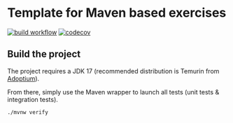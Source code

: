# Template for Maven based exercises

[![build workflow](https://github.com/judiwiski/web_app_spring_training/.github/workflows/build.yml/badge.svg)](https://github.com/judiwiski/web_app_spring_training)
[![codecov](https://codecov.io/gh/lernejo/maven_starter_template/branch/main/graph/badge.svg)](https://codecov.io/gh/lernejo/maven_starter_template)

## Build the project

The project requires a JDK 17 (recommended distribution is Temurin from [Adoptium](https://adoptium.net/)).

From there, simply use the Maven wrapper to launch all tests (unit tests & integration tests).

`./mvnw verify`
